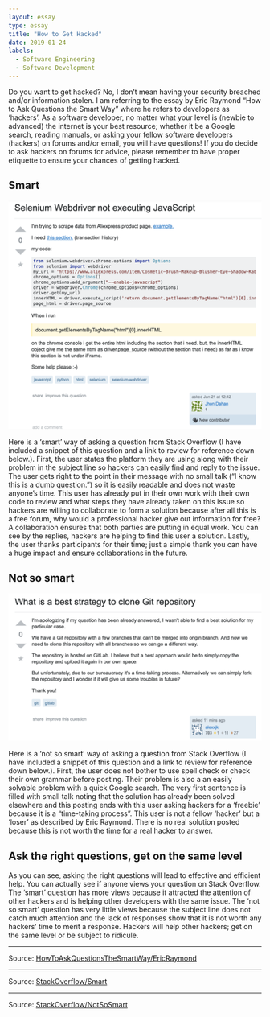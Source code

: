 ```yaml
---
layout: essay
type: essay
title: "How to Get Hacked"
date: 2019-01-24
labels:
  - Software Engineering
  - Software Development
---
```


Do you want to get hacked?  No, I don’t mean having your security breached and/or information stolen.   I am referring to the essay by Eric Raymond “How to Ask Questions the Smart Way” where he refers to developers as ‘hackers’.  As a software developer, no matter what your level is (newbie to advanced)  the internet is your best resource; whether it be a Google search, reading manuals, or asking your fellow software developers (hackers) on forums and/or email, you will have questions!  If you do decide to ask hackers on forums for advice, please remember to have proper etiquette to ensure your chances of getting hacked.

## Smart

<img class="ui medium left floated image" src="https://raw.githubusercontent.com/audreyford/audreyford.github.io/master/images/hacker.png">

Here is a ‘smart’ way of asking a question from Stack Overflow (I have included a snippet of this question and a link to review for reference down below.).  First, the user states the platform they are using along with their problem in the subject line so hackers can easily find and reply to the issue.  The user gets right to the point in their message with no small talk (“I know this is a dumb question.”) so it is easily readable and does not waste anyone’s time.  This user has already put in their own work with their own code to review and what steps they have already taken on this issue so hackers are willing to collaborate to form a solution because after all this is a free forum, why would a professional hacker give out information for free?  A collaboration ensures that both parties are putting in equal work.  You can see by the replies, hackers are helping to find this user a solution.  Lastly, the user thanks participants for their time; just a simple thank you can have a huge impact and ensure collaborations in the future.

## Not so smart

<img class="ui medium left floated image" src="https://raw.githubusercontent.com/audreyford/audreyford.github.io/master/images/loser.png">

Here is a ‘not so smart’ way of asking a question from Stack Overflow (I have included a snippet of this question and a link to review for reference down below.).  First, the user does not bother to use spell check or check their own grammar before posting.  Their problem is also a an easily solvable problem with a quick Google search.  The very first sentence is filled with small talk noting that the solution has already been solved elsewhere and this posting ends with this user asking hackers for a ‘freebie’ because it is a “time-taking process”.  This user is not a fellow ‘hacker’ but a ‘loser’ as described by Eric Raymond.  There is no real solution posted because this is not worth the time for a real hacker to answer.  

## Ask the right questions, get on the same level

As you can see, asking the right questions will lead to effective and efficient help.  You can actually see if anyone views your question on Stack Overflow.  The ‘smart’ question has more views because it attracted the attention of other hackers and is helping other developers with the same issue.  The ‘not so smart’ question has very little views because the subject line does not catch much attention and the lack of responses show that it is not worth any hackers’ time to merit a response.  Hackers will help other hackers; get on the same level or be subject to ridicule. 

<hr>
Source: 
<a href="http://www.catb.org/esr/faqs/smart-questions.html">HowToAskQuestionsTheSmartWay/EricRaymond</a>
<hr>
Source:
<a href="https://stackoverflow.com/questions/54290247/selenium-webdriver-not-executing-javascript">StackOverflow/Smart</a>
<hr>
Source:
<a href="https://stackoverflow.com/questions/54361056/what-is-a-best-strategy-to-clone-git-repository">StackOverflow/NotSoSmart</a>
